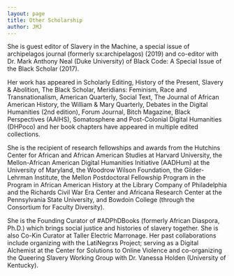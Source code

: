 ```yaml
---
layout: page
title: Other Scholarship
author: JMJ
---
```

She is guest editor of Slavery in the Machine, a special issue of archipelagos journal (formerly sx:archipelagos) (2019) and co-editor with Dr. Mark Anthony Neal (Duke University) of Black Code: A Special Issue of the Black Scholar (2017). 
</p>
<p>
Her work has appeared in Scholarly Editing, History of the Present, Slavery & Abolition, The Black Scholar, Meridians: Feminism, Race and Transnationalism, American Quarterly, Social Text, The Journal of African American History, the William & Mary Quarterly, Debates in the Digital Humanities (2nd edition), Forum Journal, Bitch Magazine, Black Perspectives (AAIHS), Somatosphere and Post-Colonial Digital Humanities (DHPoco) and her book chapters have appeared in multiple edited collections.
</p>
<p>
She is the recipient of research fellowships and awards from the Hutchins Center for African and African American Studies at Harvard University, the Mellon-African American Digital Humanities Initiative (AADHum) at the University of Maryland, the Woodrow Wilson Foundation, the Gilder-Lehrman Institute, the Mellon Postdoctoral Fellowship Program in the Program in African American History at the Library Company of Philadelphia and the Richards Civil War Era Center and Africana Research Center at the Pennsylvania State University, and Bowdoin College (through the Consortium for Faculty Diversity).
</p>
<p>
She is the Founding Curator of #ADPhDBooks (formerly African Diaspora, Ph.D.) which brings social justice and histories of slavery together. She is also Co-Kin Curator at Taller Electric Marronage. Her past collaborations include organizing with the LatiNegrxs Project; serving as a Digital Alchemist at the Center for Solutions to Online Violence and co-organizing the Queering Slavery Working Group with Dr. Vanessa Holden (University of Kentucky). 
